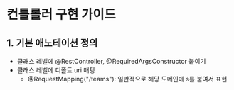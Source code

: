 # 컨틀롤러 구현 가이드

## 1. 기본 애노테이션 정의
- 클래스 레벨에 @RestController, @RequiredArgsConstructor 붙이기
- 클래스 레벨에 디폴트 uri 매핑
  - @RequestMapping("/teams"): 일반적으로 해당 도메인에 s를 붙여서 표현

